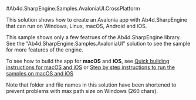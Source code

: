 #Ab4d.SharpEngine.Samples.AvaloniaUI.CrossPlatform

This solution shows how to create an Avalonia app with Ab4d.SharpEngine that can run on Windows, Linux, macOS, Android and iOS.

This sample shows only a few featrues of the Ab4d.SharpEngine library. See the "Ab4d.SharpEngine.Samples.AvaloniaUI" solution to see the sample for more features of the engine.
  
To see how to build the app for **macOS** and **iOS**, see 
[Quick building instructions for macOS and iOS](https://github.com/ab4d/Ab4d.SharpEngine.Samples/blob/main/README.md#quick-building-instructions-for-macos-and-ios) or
[Step by step instructions to run the samples on macOS and iOS](https://github.com/ab4d/Ab4d.SharpEngine.Samples#step-by-step-instructions-to-run-the-samples-on-macos-and-ios)

Note that folder and file names in this solution have been shortened to prevent problems with max path size on Windows (260 chars).
